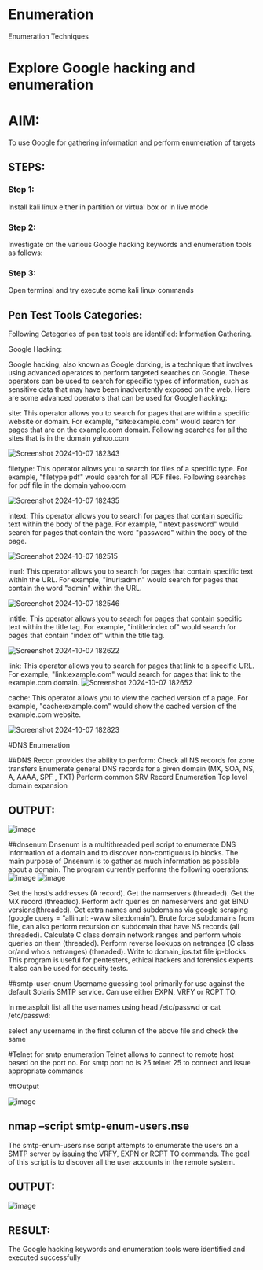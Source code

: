 # Enumeration
Enumeration Techniques

# Explore Google hacking and enumeration 

# AIM:

To use Google for gathering information and perform enumeration of targets

## STEPS:

### Step 1:

Install kali linux either in partition or virtual box or in live mode

### Step 2:

Investigate on the various Google hacking keywords and enumeration tools as follows:


### Step 3:
Open terminal and try execute some kali linux commands

## Pen Test Tools Categories:  

Following Categories of pen test tools are identified:
Information Gathering.

Google Hacking:

Google hacking, also known as Google dorking, is a technique that involves using advanced operators to perform targeted searches on Google. These operators can be used to search for specific types of information, such as sensitive data that may have been inadvertently exposed on the web. Here are some advanced operators that can be used for Google hacking:

site: This operator allows you to search for pages that are within a specific website or domain. For example, "site:example.com" would search for pages that are on the example.com domain.
Following searches for all the sites that is in the domain yahoo.com

![Screenshot 2024-10-07 182343](https://github.com/user-attachments/assets/3c7bd16a-6ad1-4d1c-ba07-960b17c29d07)


filetype: This operator allows you to search for files of a specific type. For example, "filetype:pdf" would search for all PDF files.
Following searches for pdf file in the domain yahoo.com

![Screenshot 2024-10-07 182435](https://github.com/user-attachments/assets/c3349ba2-857e-4791-80be-e04e9b3b3e36)


intext: This operator allows you to search for pages that contain specific text within the body of the page. For example, "intext:password" would search for pages that contain the word "password" within the body of the page.

![Screenshot 2024-10-07 182515](https://github.com/user-attachments/assets/9bb4409a-dbcd-4e34-bb88-53b89a93feb6)



inurl: This operator allows you to search for pages that contain specific text within the URL. For example, "inurl:admin" would search for pages that contain the word "admin" within the URL.

![Screenshot 2024-10-07 182546](https://github.com/user-attachments/assets/32ba1a4b-7666-4644-a3ef-88bbb4023818)


intitle: This operator allows you to search for pages that contain specific text within the title tag. For example, "intitle:index of" would search for pages that contain "index of" within the title tag.

![Screenshot 2024-10-07 182622](https://github.com/user-attachments/assets/f4a224f0-590c-4bb7-807a-28d3041a5bc2)

link: This operator allows you to search for pages that link to a specific URL. For example, "link:example.com" would search for pages that link to the example.com domain.
![Screenshot 2024-10-07 182652](https://github.com/user-attachments/assets/575a0946-f991-4c15-9e94-c56f250b1c93)


cache: This operator allows you to view the cached version of a page. For example, "cache:example.com" would show the cached version of the example.com website.

![Screenshot 2024-10-07 182823](https://github.com/user-attachments/assets/b36d49df-a8a7-403f-ae1f-9c09e4ec7ce9)

 
#DNS Enumeration


##DNS Recon
provides the ability to perform:
Check all NS records for zone transfers
Enumerate general DNS records for a given domain (MX, SOA, NS, A, AAAA, SPF , TXT)
Perform common SRV Record Enumeration
Top level domain expansion
## OUTPUT:

![image](https://github.com/user-attachments/assets/74d4c902-34cc-44ae-924e-baff5b42c861)

##dnsenum
Dnsenum is a multithreaded perl script to enumerate DNS information of a domain and to discover non-contiguous ip blocks. The main purpose of Dnsenum is to gather as much information as possible about a domain. The program currently performs the following operations:
![image](https://github.com/user-attachments/assets/c99ad46d-92ad-428e-b23e-e41fd4fd2b55)
![image](https://github.com/user-attachments/assets/4b8c3ef4-c004-469d-8565-298ae1c34dfe)


Get the host’s addresses (A record).
Get the namservers (threaded).
Get the MX record (threaded).
Perform axfr queries on nameservers and get BIND versions(threaded).
Get extra names and subdomains via google scraping (google query = “allinurl: -www site:domain”).
Brute force subdomains from file, can also perform recursion on subdomain that have NS records (all threaded).
Calculate C class domain network ranges and perform whois queries on them (threaded).
Perform reverse lookups on netranges (C class or/and whois netranges) (threaded).
Write to domain_ips.txt file ip-blocks.
This program is useful for pentesters, ethical hackers and forensics experts. It also can be used for security tests.


##smtp-user-enum
Username guessing tool primarily for use against the default Solaris SMTP service. Can use either EXPN, VRFY or RCPT TO.


In metasploit list all the usernames using head /etc/passwd or cat /etc/passwd:

select any username in the first column of the above file and check the same


#Telnet for smtp enumeration
Telnet allows to connect to remote host based on the port no. For smtp port no is 25
telnet <host address> 25 to connect
and issue appropriate commands
  
 ##Output
  
  ![image](https://github.com/user-attachments/assets/4c648928-8db6-49b9-b4e7-d9a19c6c6c55)


## nmap –script smtp-enum-users.nse 

The smtp-enum-users.nse script attempts to enumerate the users on a SMTP server by issuing the VRFY, EXPN or RCPT TO commands. The goal of this script is to discover all the user accounts in the remote system.


## OUTPUT:
![image](https://github.com/user-attachments/assets/4b950fe3-b962-4879-ba6e-0bbc36bf26cb)


## RESULT:
The Google hacking keywords and enumeration tools were identified and executed successfully

